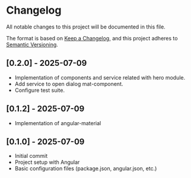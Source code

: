 # Changelog

All notable changes to this project will be documented in this file.

The format is based on [Keep a Changelog](https://keepachangelog.com/en/1.0.0/),
and this project adheres to [Semantic Versioning](https://semver.org/spec/v2.0.0.html).

## [0.2.0] - 2025-07-09

- Implementation of components and service related with hero module.
- Add service to open dialog mat-component.
- Configure test suite.

## [0.1.2] - 2025-07-09

- Implementation of angular-material

## [0.1.0] - 2025-07-09

- Initial commit
- Project setup with Angular
- Basic configuration files (package.json, angular.json, etc.)
